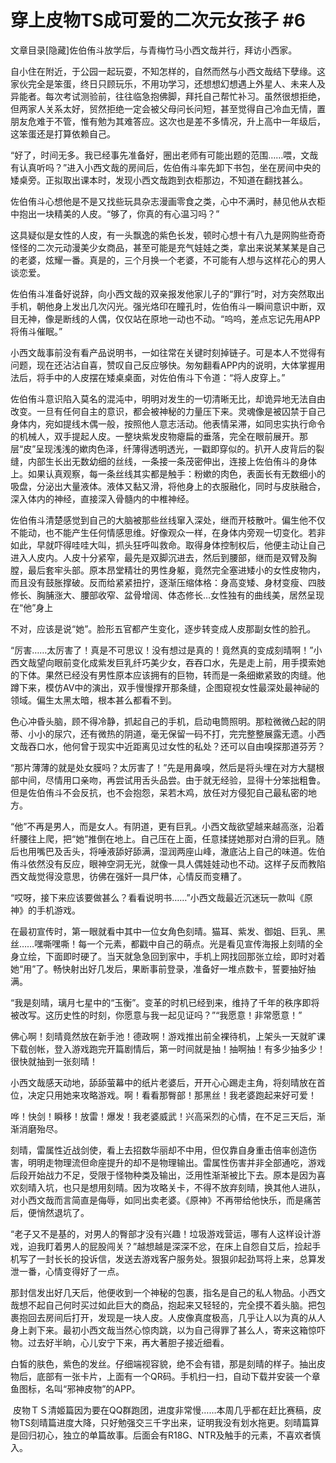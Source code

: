 # 穿上皮物TS成可爱的二次元女孩子 #6

文章目录[隐藏]佐伯侑斗放学后，与青梅竹马小西文哉并行，拜访小西家。

自小住在附近，于公园一起玩耍，不知怎样的，自然而然与小西文哉结下孽缘。这家伙完全是笨蛋，终日只顾玩乐，不用功学习，还想想幻想遇上外星人、未来人及异能者。每次考试测验前，往往临急抱佛脚，拜托自己帮忙补习。虽然很想拒绝，但两家人关系太好，贸然拒绝一定会被父母问长问短，甚至觉得自己冷血无情，置朋友危难于不管，惟有勉为其难答应。这次也是差不多情况，升上高中一年级后，这笨蛋还是打算依赖自己。

“好了，时间无多。我已经事先准备好，圈出老师有可能出题的范围……喂，文哉有认真听吗？”进入小西文哉的房间后，佐伯侑斗率先卸下书包，坐在房间中央的矮桌旁。正拟取出课本时，发现小西文哉跑到衣柜那边，不知道在翻找甚么。

佐伯侑斗心想他是不是又找些玩具杂志漫画零食之类，心中不满时，赫见他从衣柜中抱出一块精美的人皮。“够了，你真的有心温习吗？”

这具疑似是女性的人皮，有一头飘逸的紫色长发，顿时心想十有八九是网购些奇奇怪怪的二次元动漫美少女商品，甚至可能是充气娃娃之类，拿出来说某某某是自己的老婆，炫耀一番。真是的，三个月换一个老婆，不可能有人想与这样花心的男人谈恋爱。

佐伯侑斗准备好说辞，向小西文哉的双亲报发他家儿子的“罪行”时，对方突然取出手机，朝他身上发出几次闪光。强光烙印在瞳孔时，佐伯侑斗一瞬间意识中断，双目无神，像是断线的人偶，仅仅站在原地一动也不动。“呜呜，差点忘记先用APP将侑斗催眠。”

小西文哉事前没有看产品说明书，一如往常在关键时刻掉链子。可是本人不觉得有问题，现在还沾沾自喜，赞叹自己反应够快。匆匆翻看APP内的说明，大体掌握用法后，将手中的人皮摆在矮桌桌面，对佐伯侑斗下令道：“将人皮穿上。”

佐伯侑斗意识陷入莫名的混沌中，明明对发生的一切清晰无比，却诡异地无法自由改变。一旦有任何自主的意识，都会被神秘的力量压下来。灵魂像是被囚禁于自己身体内，宛如提线木偶一般，按照他人意志活动。他表情呆滞，如同忠实执行命令的机械人，双手提起人皮。一整块紫发皮物瘪扁的垂落，完全在眼前展开。那层“皮”呈现浅浅的嫰肉色泽，纤薄得透明透光，一戳即穿似的。扒开人皮背后的裂缝，内部生长出无数幼细的丝线，一条接一条茂密伸出，连接上佐伯侑斗的身体上。如果认真观察，每一条丝线其实都是触手：粉嫰的肉色，表面长有无数细小的吸盘，分泌出大量液体。液体又黏又滑，将他身上的衣服融化，同时与皮肤融合，深入体内的神经，直接深入骨髓内的中椎神经。

佐伯侑斗清楚感觉到自己的大脑被那些丝线窜入深处，继而开枝散叶。偏生他不仅不能动，也不能产生任何情感思维。好像观众一样，在身体内旁观一切变化。若非如此，早就吓得哇哇大叫，抓头狂呼叫救命。取得身体控制权后，他便主动让自己进入人皮内。人皮十分紧窄，最先是双脚沉进去，然后到腰部，继而是双臂及胸膛，最后套牢头部。原本昂堂精壮的男性身躯，竟然完全塞进矮小的女性皮物内，而且没有鼓胀撑破。反而给紧紧扭拧，逐渐压缩体格：身高变矮、身材变瘦、四肢修长、胸脯涨大、腰部收窄、盆骨增阔、体态修长…女性独有的曲线美，居然呈现在“他”身上

不对，应该是说“她”。脸形五官都产生变化，逐步转变成人皮那副女性的脸孔。

“厉害……太厉害了！真是不可思议！没有想过是真的！竟然真的变成刻晴啊！”小西文哉望向眼前变化成紫发巨乳纤巧美少女，吞吞口水，先是走上前，用手摸索她的下体。果然已经没有男性原本应该拥有的巨物，转而是一条细嫰紧致的肉缝。他蹲下来，模仿AV中的演出，双手慢慢撑开那条缝，企图窥视女性最深处最神祕的领域。偏生太黑太暗，根本甚么都看不到。

色心冲昏头脑，顾不得冷静，抓起自己的手机，启动电筒照明。那粒微微凸起的阴蒂、小小的尿穴，还有微热的阴道，毫无保留一码不打，完完整整展露无遗。小西文哉吞口水，他何曾于现实中近距离见过女性的私处？还可以自由嗅探那道芬芳？

“那片薄薄的就是处女膜吗？太厉害了！”先是用鼻嗅，然后是将头埋在对方大腿根部中间，尽情用口亲吻，再尝试用舌头品尝。由于就无经验，显得十分笨拙粗鲁。但是佐伯侑斗不会反抗，也不会抱怨，呆若木鸡，放任对方侵犯自己最私密的地方。

“他”不再是男人，而是女人。有阴道，更有巨乳。小西文哉欲望越来越高涨，沿着纤腰往上爬，把“她”推倒在地上。自己压在上面，任意揉搓她那对白滑的巨乳。随后也用嘴巴及舌头，将唾液舔好舔满，湿润两座山峰，澈底沾上自己的味道。佐伯侑斗依然没有反应，眼神空洞无光，就像一具人偶娃娃动也不动。这样子反而教陷西文哉觉得没意思，彷佛在强奸一具尸体，心情反而变糟了。

“哎呀，接下来应该要做甚么？看看说明书……”小西文哉最近沉迷玩一款叫《原神》的手机游戏。

在最初宣传时，第一眼就看中其中一位女角色刻晴。猫耳、紫发、御姐、巨乳、黑丝……嘿嘶嘿嘶！每一个元素，都戳中自己的萌点。光是看见宣传海报上刻晴的全身立绘，下面即时硬了。当天就急急回到家中，手机上网找回那张立绘，即时对着她“用”了。畅快射出好几发后，果断事前登录，准备好一堆点数卡，誓要抽好抽满。

“我是刻晴，璃月七星中的“玉衡”。变革的时机已经到来，维持了千年的秩序即将被改写。这历史性的时刻，你愿意与我一起见证吗？”“我愿意！非常愿意！”

佛心啊！刻晴竟然放在新手池！德政啊！游戏推出前全裸待机，上架头一天就旷课下载创帐，登入游戏跑完开篇剧情后，第一时间就是抽！抽啊抽！有多少抽多少！很快就抽到一张刻晴！

小西文哉感天动地，舔舔萤幕中的纸片老婆后，开开心心踢走主角，将刻晴放在首位，决定只用她来攻略游戏。啊！看看那臀部！那黑丝！我老婆跑起来好可爱！

哗！快剑！瞬移！放雷！爆发！我老婆威武！兴高采烈的心情，在不足三天后，渐渐消磨殆尽。

刻晴，雷属性近战剑使，看上去招数华丽却不中用，但仅靠自身重击倍率创造伤害，明明走物理流但命座提升的却不是物理输出。雷属性伤害并非全部通吃，游戏后段开始战力不足，受限于怪物种类及输出，泛用性渐渐被比下去。原本是因为喜欢刻晴入坑，也只是想用刻晴。因为攻略关卡，不得不放弃刻晴，换其他人进队，对小西文哉而言简直是侮辱，如同出卖老婆。《原神》不再带给他快乐，而是痛苦后，便悄然退坑了。

“老子又不是基的，对男人的臀部才没有兴趣！垃圾游戏营运，哪有人这样设计游戏，迫我盯着男人的屁股闯关？”越想越是深深不忿，在床上自怨自艾后，捡起手机写了一封长长的投诉信，发送去游戏客户服务处。狠狠卯起劲骂将上来，总算发泄一番，心情变得好了一点。

那封信发出好几天后，他便收到一个神秘的包裹，指名是自己的私人物品。小西文哉想不起自己何时买过如此巨大的商品，抱起来又轻轻的，完全摸不着头脑。把包裹抱回去房间后打开，发现是一块人皮。人皮像真度极高，几乎让人以为真的从人身上剥下来。最初小西文哉当然心惊肉跳，以为自己得罪了甚么人，寄来这箱惊吓物。过去好半晌，心儿安宁下来，再大著胆子接近细看。

白皙的肤色，紫色的发丝。仔细端视容貌，绝不会有错，那是刻晴的样子。抽出皮物后，底部有一张卡片，上面有一个QR码。手机扫一扫，自动下载并安装一个章鱼图标，名叫“邪神皮物”的APP。

 皮物ＴＳ清姬篇因为要在QQ群跑团，进度非常慢……本周几乎都在赶比赛稿，皮物TS刻晴篇进度大降，只好勉强交三千字出来，证明我没有划水拖更。刻晴篇算是回归初心，独立的单篇故事。后面会有R18G、NTR及触手的元素，不喜欢者慎入。

